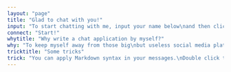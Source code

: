 ```yaml
---
layout: "page"
title: "Glad to chat with you!"
input: "To start chatting with me, input your name below\nand then click the start button!\nI will be nofitied even if I am not online for this moment.\nMaybe you could check it some time later, I shall reply all messages!"
connect: "Start!"
whytitle: "Why write a chat application by myself?"
why: "To keep myself away from those big\nbut useless social media platforms."
tricktitle: "Some tricks"
trick: "You can apply Markdown syntax in your messages.\nDouble click to reply a message.\nDon't forget to check the menu on right top, video chat is there."
---
```


<script setup>
import Contact from '../../components/chat/connect.vue'
</script>

<Contact />

